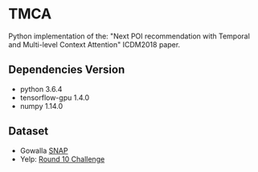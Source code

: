 # TMCA
Python implementation of the: "Next POI recommendation with Temporal and Multi-level Context Attention" ICDM2018 paper.

## Dependencies Version
* python 3.6.4
* tensorflow-gpu 1.4.0
* numpy 1.14.0

## Dataset
* Gowalla [SNAP](http://snap.stanford.edu/data/loc-gowalla.html)
* Yelp: [Round 10 Challenge](https://www.yelp.com/dataset/challenge)
